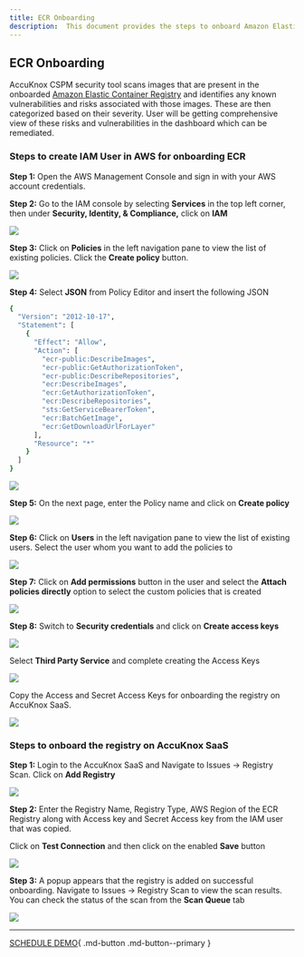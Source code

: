 ```yaml
---
title: ECR Onboarding
description:  This document provides the steps to onboard Amazon Elastic Container Registry (ECR) on AccuKnox SaaS.
---
```


## ECR Onboarding

AccuKnox CSPM security tool scans images that are present in the onboarded [Amazon Elastic Container Registry](https://aws.amazon.com/ecr/) and identifies any known vulnerabilities and risks associated with those images. These are then categorized based on their severity. User will be getting comprehensive view of these risks and vulnerabilities in the dashboard which can be remediated.

### **Steps to create IAM User in AWS for onboarding ECR**

**Step 1:** Open the AWS Management Console and sign in with your AWS account credentials.

**Step 2:** Go to the IAM console by selecting **Services** in the top left corner, then under **Security, Identity, & Compliance,** click on **IAM**

![](images/ecr/ecr-0.png)

**Step 3:** Click on **Policies** in the left navigation pane to view the list of existing policies. Click the **Create policy** button.

![](images/ecr/ecr-1.png)

**Step 4:** Select **JSON** from Policy Editor and insert the following JSON

```sh
{
  "Version": "2012-10-17",
  "Statement": [
    {
      "Effect": "Allow",
      "Action": [
        "ecr-public:DescribeImages",
        "ecr-public:GetAuthorizationToken",
        "ecr-public:DescribeRepositories",
        "ecr:DescribeImages",
        "ecr:GetAuthorizationToken",
        "ecr:DescribeRepositories",
        "sts:GetServiceBearerToken",
        "ecr:BatchGetImage",
        "ecr:GetDownloadUrlForLayer"
      ],
      "Resource": "*"
    }
  ]
}
```

![](images/ecr/ecr-3.png)

**Step 5:** On the next page, enter the Policy name and click on **Create policy**

![](images/ecr/ecr-5.png)

**Step 6:** Click on **Users** in the left navigation pane to view the list of existing users. Select the user whom you want to add the policies to

![](images/ecr/ecr-7.png)

**Step 7:** Click on **Add permissions** button in the user and select the **Attach policies directly** option to select the custom policies that is created

![](images/ecr/ecr-8.png)

**Step 8:** Switch to **Security credentials** and click on **Create access keys**

![](images/ecr/ecr-9.png)

Select **Third Party Service** and complete creating the Access Keys

![](images/ecr/ecr-10.png)

Copy the Access and Secret Access Keys for onboarding the registry on AccuKnox SaaS.

![](images/ecr/ecr-14.png)

### **Steps to onboard the registry on AccuKnox SaaS**

**Step 1:** Login to the AccuKnox SaaS and Navigate to Issues → Registry Scan. Click on **Add Registry**

![](images/ecr/ecr-11.png)

**Step 2:** Enter the Registry Name, Registry Type, AWS Region of the ECR Registry along with Access key and Secret Access key from the IAM user that was copied.

Click on **Test Connection** and then click on the enabled **Save** button

![](images/ecr/ecr-12.png)

**Step 3:** A popup appears that the registry is added on successful onboarding. Navigate to Issues → Registry Scan to view the scan results. You can check the status of the scan from the **Scan Queue** tab

![](images/ecr/ecr-13.png)

- - -
[SCHEDULE DEMO](https://www.accuknox.com/contact-us){ .md-button .md-button--primary }
